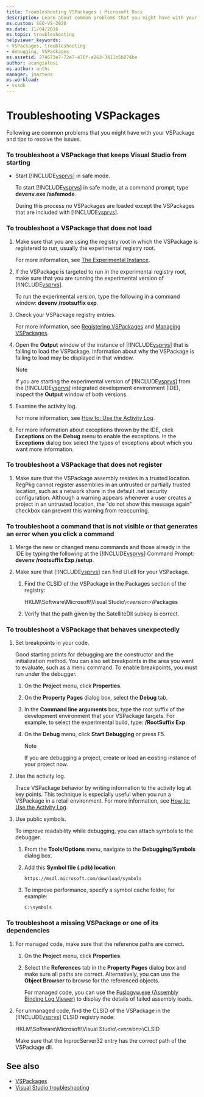 ```yaml
---
title: Troubleshooting VSPackages | Microsoft Docs
description: Learn about common problems that you might have with your VSPackage and troubleshooting tips to resolve the issues.
ms.custom: SEO-VS-2020
ms.date: 11/04/2016
ms.topic: troubleshooting
helpviewer_keywords:
- VSPackages, troubleshooting
- debugging, VSPackages
ms.assetid: 274673e7-72e7-476f-a263-3411b5b874be
author: acangialosi
ms.author: anthc
manager: jmartens
ms.workload:
- vssdk
---
```

# Troubleshooting VSPackages
Following are common problems that you might have with your VSPackage and tips to resolve the issues.

### To troubleshoot a VSPackage that keeps Visual Studio from starting

- Start [!INCLUDE[vsprvs](../code-quality/includes/vsprvs_md.md)] in safe mode.

   To start [!INCLUDE[vsprvs](../code-quality/includes/vsprvs_md.md)] in safe mode, at a command prompt, type **devenv.exe /safemode**.

   During this process no VSPackages are loaded except the VSPackages that are included with [!INCLUDE[vsprvs](../code-quality/includes/vsprvs_md.md)].

### To troubleshoot a VSPackage that does not load

1. Make sure that you are using the registry root in which the VSPackage is registered to run, usually the experimental registry root.

    For more information, see [The Experimental Instance](../extensibility/the-experimental-instance.md).

2. If the VSPackage is targeted to run in the experimental registry root, make sure that you are running the experimental version of [!INCLUDE[vsprvs](../code-quality/includes/vsprvs_md.md)].

    To run the experimental version, type the following in a command window: **devenv /rootsuffix exp**.

3. Check your VSPackage registry entries.

    For more information, see [Registering VSPackages](registering-and-unregistering-vspackages.md) and [Managing VSPackages](../extensibility/managing-vspackages.md).

4. Open the **Output** window of the instance of [!INCLUDE[vsprvs](../code-quality/includes/vsprvs_md.md)] that is failing to load the VSPackage. Information about why the VSPackage is failing to load may be displayed in that window.

   > [!NOTE]
   > If you are starting the experimental version of [!INCLUDE[vsprvs](../code-quality/includes/vsprvs_md.md)] from the [!INCLUDE[vsprvs](../code-quality/includes/vsprvs_md.md)] integrated development environment (IDE), inspect the **Output** window of both versions.

5. Examine the activity log.

    For more information, see [How to: Use the Activity Log](../extensibility/how-to-use-the-activity-log.md).

6. For more information about exceptions thrown by the IDE, click **Exceptions** on the **Debug** menu to enable the exceptions. In the **Exceptions** dialog box select the types of exceptions about which you want more information.

### To troubleshoot a VSPackage that does not register

1. Make sure that the VSPackage assembly resides in a trusted location. RegPkg cannot register assemblies in an untrusted or partially trusted location, such as a network share in the default .net security configuration. Although a warning appears whenever a user creates a project in an untrusted location, the "do not show this message again" checkbox can prevent this warning from reoccurring.

### To troubleshoot a command that is not visible or that generates an error when you click a command

1. Merge the new or changed menu commands and those already in the IDE by typing the following at the [!INCLUDE[vsprvs](../code-quality/includes/vsprvs_md.md)] Command Prompt: **devenv /rootsuffix Exp /setup**.

2. Make sure that [!INCLUDE[vsprvs](../code-quality/includes/vsprvs_md.md)] can find UI.dll for your VSPackage.

   1. Find the CLSID of the VSPackage in the Packages section of the registry:

        HKLM\Software\Microsoft\Visual Studio\\*\<version>*\Packages

   2. Verify that the path given by the SatelliteDll subkey is correct.

### To troubleshoot a VSPackage that behaves unexpectedly

1. Set breakpoints in your code.

     Good starting points for debugging are the constructor and the initialization method. You can also set breakpoints in the area you want to evaluate, such as a menu command. To enable breakpoints, you must run under the debugger.

    1. On the **Project** menu, click **Properties**.

    2. On the **Property Pages** dialog box, select the **Debug** tab.

    3. In the **Command line arguments** box, type the root suffix of the development environment that your VSPackage targets. For example, to select the experimental build, type: **/RootSuffix Exp**.

    4. On the **Debug** menu, click **Start Debugging** or press F5.

        > [!NOTE]
        > If you are debugging a project, create or load an existing instance of your project now.

2. Use the activity log.

     Trace VSPackage behavior by writing information to the activity log at key points. This technique is especially useful when you run a VSPackage in a retail environment. For more information, see [How to: Use the Activity Log](../extensibility/how-to-use-the-activity-log.md).

3. Use public symbols.

     To improve readability while debugging, you can attach symbols to the debugger.

    1. From the **Tools/Options** menu, navigate to the **Debugging/Symbols** dialog box.

    2. Add this **Symbol file (.pdb) location**:

         `https://msdl.microsoft.com/download/symbols`

    3. To improve performance, specify a symbol cache folder, for example:

        ```
        C:\symbols
        ```

### To troubleshoot a missing VSPackage or one of its dependencies

1. For managed code, make sure that the reference paths are correct.

   1. On the **Project** menu, click **Properties**.

   2. Select the **References** tab in the **Property Pages** dialog box and make sure all paths are correct. Alternatively, you can use the **Object Browser** to browse for the referenced objects.

        For managed code, you can use the [Fuslogvw.exe (Assembly Binding Log Viewer)](/dotnet/framework/tools/fuslogvw-exe-assembly-binding-log-viewer) to display the details of failed assembly loads.

2. For unmanaged code, find the CLSID of the VSPackage in the [!INCLUDE[vsprvs](../code-quality/includes/vsprvs_md.md)] CLSID registry node:

    HKLM\Software\Microsoft\Visual Studio\\*\<version>*\CLSID

   Make sure that the InprocServer32 entry has the correct path of the VSPackage dll.

## See also
- [VSPackages](../extensibility/internals/vspackages.md)
- [Visual Studio troubleshooting](/troubleshoot/visualstudio/welcome-visual-studio/)
